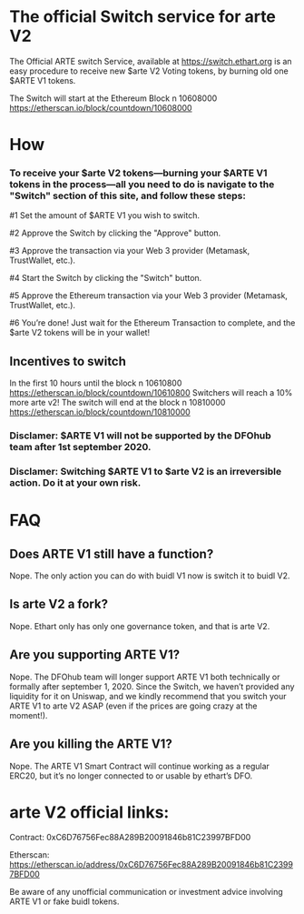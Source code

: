 # The official Switch service for arte V2
The Official ARTE switch Service, available at https://switch.ethart.org is an easy procedure to receive new $arte V2 Voting tokens, by burning old one $ARTE V1 tokens.

The Switch will start at the Ethereum Block n 10608000 https://etherscan.io/block/countdown/10608000

# How

### To receive your $arte V2 tokens—burning your $ARTE V1 tokens in the process—all you need to do is navigate to the "Switch" section of this site, and follow these steps:

#1 Set the amount of $ARTE V1 you wish to switch.

#2 Approve the Switch by clicking the "Approve" button.

#3 Approve the transaction via your Web 3 provider (Metamask, TrustWallet, etc.).

#4 Start the Switch by clicking the "Switch" button.

#5 Approve the Ethereum transaction via your Web 3 provider (Metamask, TrustWallet, etc.).

#6 You’re done! Just wait for the Ethereum Transaction to complete, and the $arte V2 tokens will be in your wallet!

## Incentives to switch

In the first 10 hours until the block n 10610800 https://etherscan.io/block/countdown/10610800 Switchers will reach a 10% more arte v2!
The switch will end at the block n 10810000 https://etherscan.io/block/countdown/10810000

### Disclamer: $ARTE V1 will not be supported by the DFOhub team after 1st september 2020.
### Disclamer: Switching $ARTE V1 to $arte V2 is an irreversible action. Do it at your own risk.

# FAQ

## Does ARTE V1 still have a function? 
Nope. The only action you can do with buidl V1 now is switch it to buidl V2.
## Is arte V2 a fork? 
Nope. Ethart only has only one governance token, and that is arte V2.
## Are you supporting ARTE V1? 
Nope. The DFOhub team will longer support ARTE V1 both technically or formally after september 1, 2020. Since the Switch, we haven’t provided any liquidity for it on Uniswap, and we kindly recommend that you switch your ARTE V1 to arte V2 ASAP (even if the prices are going crazy at the moment!).
## Are you killing the ARTE V1? 
Nope. The ARTE V1 Smart Contract will continue working as a regular ERC20, but it’s no longer connected to or usable by ethart’s DFO.

# arte V2 official links:

Contract: 0xC6D76756Fec88A289B20091846b81C23997BFD00

Etherscan: https://etherscan.io/address/0xC6D76756Fec88A289B20091846b81C23997BFD00

Be aware of any unofficial communication or investment advice involving ARTE V1 or fake buidl tokens.
